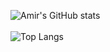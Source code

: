 <!-- ### Hi there 👋 -->

<!--
**amir-raissi/amir-raissi** is a ✨ _special_ ✨ repository because its `README.md` (this file) appears on your GitHub profile.

Here are some ideas to get you started:

- 🔭 I’m currently working on ...
- 🌱 I’m currently learning ...
- 👯 I’m looking to collaborate on ...
- 🤔 I’m looking for help with ...
- 💬 Ask me about ...
- 📫 How to reach me: ...
- 😄 Pronouns: ...
- ⚡ Fun fact: ...
-->

![Amir's GitHub stats](https://github-readme-stats.vercel.app/api?username=amir-raissi&count_private=true&show_icons=true&theme=radical)
<br>
<br>
![Top Langs](https://github-readme-stats.vercel.app/api/top-langs/?username=amir-raissi&layout=compact)
